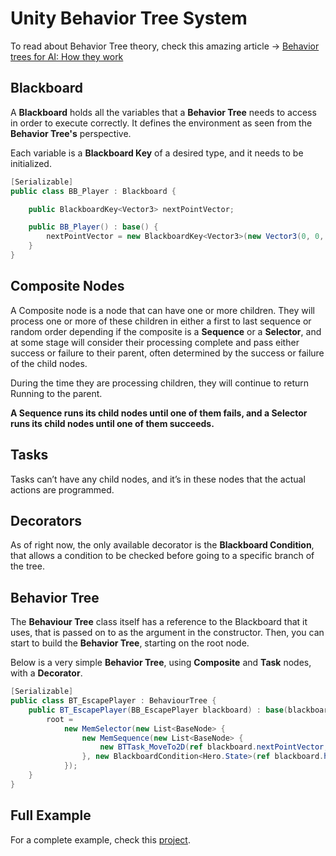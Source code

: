 # Unity Behavior Tree System

To read about Behavior Tree theory, check this amazing article → [Behavior trees for AI: How they work](https://www.gamasutra.com/blogs/ChrisSimpson/20140717/221339/Behavior_trees_for_AI_How_they_work.php)

## Blackboard

A **Blackboard** holds all the variables that a **Behavior Tree** needs to access in order to execute correctly. It defines the environment as seen from the **Behavior Tree's** perspective.

Each variable is a **Blackboard Key** of a desired type, and it needs to be initialized.

```C#
[Serializable]
public class BB_Player : Blackboard {

    public BlackboardKey<Vector3> nextPointVector;

    public BB_Player() : base() {
        nextPointVector = new BlackboardKey<Vector3>(new Vector3(0, 0, -1));
    }
}
```

## Composite Nodes

A Composite node is a node that can have one or more children. They will process one or more of these children in either a first to last sequence or random order depending if the composite is a **Sequence** or a **Selector**, and at some stage will consider their processing complete and pass either success or failure to their parent, often determined by the success or failure of the child nodes.

During the time they are processing children, they will continue to return Running to the parent.

**A Sequence runs its child nodes until one of them fails, and a Selector runs its child nodes until one of them succeeds.**

## Tasks

Tasks can’t have any child nodes, and it’s in these nodes that the actual actions are programmed.

## Decorators

As of right now, the only available decorator is the **Blackboard Condition**, that allows a condition to be checked before going to a specific branch of the tree.

## Behavior Tree

The **Behaviour Tree** class itself has a reference to the Blackboard that it uses, that is passed on to as the argument in the constructor.
Then, you can start to build the **Behavior Tree**, starting on the root node.

Below is a very simple **Behavior Tree**, using **Composite** and **Task** nodes, with a **Decorator**.

```C#
[Serializable]
public class BT_EscapePlayer : BehaviourTree {
    public BT_EscapePlayer(BB_EscapePlayer blackboard) : base(blackboard) {
        root =
            new MemSelector(new List<BaseNode> {
                new MemSequence(new List<BaseNode> {
                    new BTTask_MoveTo2D(ref blackboard.nextPointVector, 3.0f)
                }, new BlackboardCondition<Hero.State>(ref blackboard.heroState, Hero.State.Unprotected, Utils.KEY_QUERY.IS_EQUAL_TO))
            });
    }
}
```

## Full Example

For a complete example, check this [project](https://github.com/Evenilink/FEUP-ASSO).
